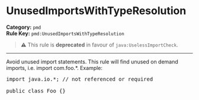 # UnusedImportsWithTypeResolution
**Category:** `pmd`<br/>
**Rule Key:** `pmd:UnusedImportsWithTypeResolution`<br/>
> :warning: This rule is **deprecated** in favour of `java:UselessImportCheck`.

-----

Avoid unused import statements. This rule will find unused on demand imports, i.e. import com.foo.*. Example:
<pre>
import java.io.*; // not referenced or required

public class Foo {}
</pre>
